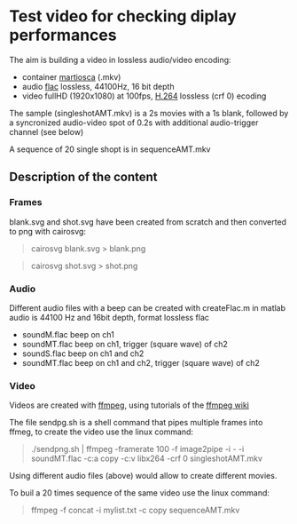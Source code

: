 # Test video for checking diplay performances

The aim is building a video in lossless audio/video encoding:
- container [martiosca](https://www.matroska.org/index.html) (.mkv)
- audio [flac](https://xiph.org/flac/) lossless, 44100Hz, 16 bit depth
- video fullHD (1920x1080) at 100fps, [H.264](https://en.wikipedia.org/wiki/Advanced_Video_Coding) lossless (crf 0) ecoding

The  sample (singleshotAMT.mkv) is a 2s movies with a 1s blank, followed by a syncronized
audio-video spot of 0.2s with additional audio-trigger channel (see below)

A sequence of 20 single shopt is in sequenceAMT.mkv

## Description of the content

### Frames 

blank.svg and shot.svg have been created from scratch and then converted to png with cairosvg:

> cairosvg blank.svg  > blank.png

> cairosvg shot.svg  > shot.png

### Audio

Different audio files with a beep can be created with createFlac.m in matlab
audio is 44100 Hz and 16bit depth, format lossless flac

- soundM.flac  beep on ch1
- soundMT.flac beep on ch1, trigger (square wave) of ch2
- soundS.flac  beep on ch1 and ch2
- soundMT.flac beep on ch1 and ch2, trigger (square wave) of ch2

### Video

Videos are created with [ffmpeg](http://ffmpeg.org), using tutorials of the [ffmpeg wiki](https://trac.ffmpeg.org/)

The file sendpg.sh is a shell command that pipes multiple frames into ffmeg, to create
the video use the linux command:

> ./sendpng.sh | ffmpeg  -framerate 100 -f image2pipe -i - -i soundMT.flac -c:a copy -c:v libx264 -crf 0 singleshotAMT.mkv

Using different audio files (above) would allow to create different movies.

To buil a 20 times sequence of the same video use the linux command:

> ffmpeg -f concat -i mylist.txt -c copy sequenceAMT.mkv






